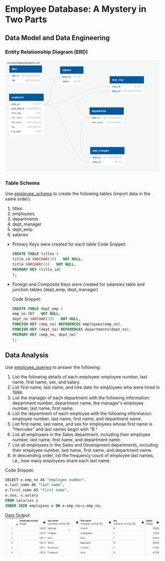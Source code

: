 # Employee Database: A Mystery in Two Parts
## Data Model and Data Engineering
### Entity Relationship Diagram (ERD)
![Entity Relationship Diagram (ERD)](/Images/QuickDBD-employee_schema.png)


### Table Schema
Use [employee_schema](/EmployeeSQL/employee_schema.sql) to create the following tables (import data in the same order):
1. titles
2. employees
3. departments
4. dept_manager
5. dept_emp
6. salaries

* Primary Keys were created for each table
    Code Snippet:
    ```sql
    CREATE TABLE titles (
    title_id VARCHAR(30)   NOT NULL,
    title VARCHAR(30)   NOT NULL,
    PRIMARY KEY (title_id)
    );
    ```
* Foreign and Composite Keys were created for salareies table and junction tables (dept_emp, dept_manager)

    Code Snippet:
    ```sql
    CREATE TABLE dept_emp (
    emp_no INT   NOT NULL,
    dept_no VARCHAR(30)   NOT NULL,
    FOREIGN KEY (emp_no) REFERENCES employees(emp_no),
    FOREIGN KEY (dept_no) REFERENCES departments(dept_no),
    PRIMARY KEY (emp_no, dept_no)
    );
    ```

## Data Analysis
Use [employee_queries](/EmployeeSQL/employee_queries.sql) to answer the following:
1. List the following details of each employee: employee number, last name, first name, sex, and salary.
2. List first name, last name, and hire date for employees who were hired in 1986.
3. List the manager of each department with the following information: department number, department name, the manager's employee number, last name, first name.
4. List the department of each employee with the following information: employee number, last name, first name, and department name.
5. List first name, last name, and sex for employees whose first name is "Hercules" and last names begin with "B."
6. List all employees in the Sales department, including their employee number, last name, first name, and department name.
7. List all employees in the Sales and Development departments, including their employee number, last name, first name, and department name.
8. In descending order, list the frequency count of employee last names, i.e., how many employees share each last name.

Code Snippet:
```sql
SELECT e.emp_no AS "employee number", 
e.last_name AS "last name", 
e.first_name AS "first name", 
e.sex, s.salary
FROM salaries s
INNER JOIN employees e ON e.emp_no=s.emp_no;
```
Data Output:
![Data Output Screenshot](/Images/Data_Output_Screenshot.png)
